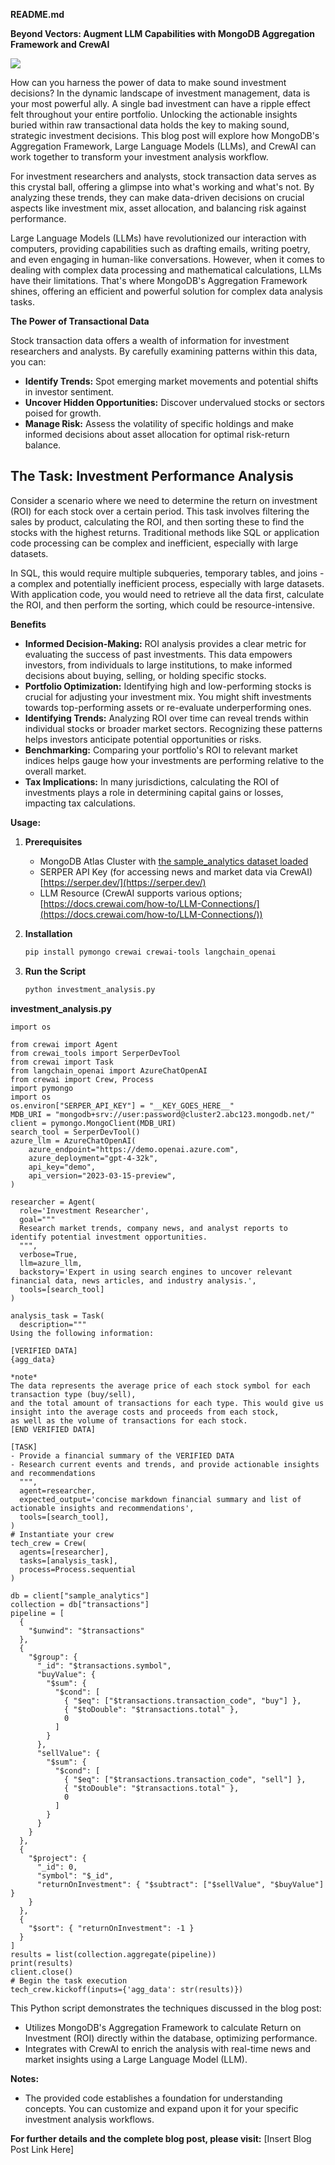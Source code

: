 **README.md**

**Beyond Vectors: Augment LLM Capabilities with MongoDB Aggregation Framework and CrewAI**

![](https://cosanostra-2024-vsyfm.mongodbstitch.com/crystal2.png)

How can you harness the power of data to make sound investment decisions? In the dynamic landscape of investment management, data is your most powerful ally. A single bad investment can have a ripple effect felt throughout your entire portfolio. Unlocking the actionable insights buried within raw transactional data holds the key to making sound, strategic investment decisions. This blog post will explore how MongoDB's Aggregation Framework, Large Language Models (LLMs), and CrewAI can work together to transform your investment analysis workflow.

For investment researchers and analysts, stock transaction data serves as this crystal ball, offering a glimpse into what's working and what's not. By analyzing these trends, they can make data-driven decisions on crucial aspects like investment mix, asset allocation, and balancing risk against performance.

Large Language Models (LLMs) have revolutionized our interaction with computers, providing capabilities such as drafting emails, writing poetry, and even engaging in human-like conversations. However, when it comes to dealing with complex data processing and mathematical calculations, LLMs have their limitations. That's where MongoDB's Aggregation Framework shines, offering an efficient and powerful solution for complex data analysis tasks.

**The Power of Transactional Data**

Stock transaction data offers a wealth of information for investment researchers and analysts. By carefully examining patterns within this data, you can:

* **Identify Trends:** Spot emerging market movements and potential shifts in investor sentiment.
* **Uncover Hidden Opportunities:** Discover undervalued stocks or sectors poised for growth.
* **Manage Risk:** Assess the volatility of specific holdings and make informed decisions about asset allocation for optimal risk-return balance.

## The Task: Investment Performance Analysis

Consider a scenario where we need to determine the return on investment (ROI) for each stock over a certain period. This task involves filtering the sales by product, calculating the ROI, and then sorting these to find the stocks with the highest returns. Traditional methods like SQL or application code processing can be complex and inefficient, especially with large datasets.

In SQL, this would require multiple subqueries, temporary tables, and joins - a complex and potentially inefficient process, especially with large datasets. With application code, you would need to retrieve all the data first, calculate the ROI, and then perform the sorting, which could be resource-intensive.

**Benefits**

* **Informed Decision-Making:**  ROI analysis provides a clear metric for evaluating the success of past investments. This data empowers investors, from individuals to large institutions, to make informed decisions about buying, selling, or holding specific stocks. 
* **Portfolio Optimization:**  Identifying high and low-performing stocks is crucial for adjusting your investment mix. You might shift investments towards top-performing assets or re-evaluate underperforming ones.
* **Identifying Trends:** Analyzing ROI over time can reveal trends within individual stocks or broader market sectors. Recognizing these patterns helps investors anticipate potential opportunities or risks.
* **Benchmarking:** Comparing your portfolio's ROI to relevant market indices helps gauge how your investments are performing relative to the overall market.
* **Tax Implications:** In many jurisdictions, calculating the ROI of investments plays a role in determining capital gains or losses, impacting tax calculations.

**Usage:**

1. **Prerequisites**
   - MongoDB Atlas Cluster with [the sample_analytics dataset loaded](https://www.mongodb.com/basics/sample-database)
   - SERPER API Key (for accessing news and market data via CrewAI) [https://serper.dev/](https://serper.dev/)
   - LLM Resource (CrewAI supports various options; [https://docs.crewai.com/how-to/LLM-Connections/](https://docs.crewai.com/how-to/LLM-Connections/)) 

2. **Installation**
   ```bash
   pip install pymongo crewai crewai-tools langchain_openai
   ```

3. **Run the Script**
   ```bash
   python investment_analysis.py
   ```

**investment_analysis.py**

```
import os

from crewai import Agent
from crewai_tools import SerperDevTool
from crewai import Task
from langchain_openai import AzureChatOpenAI
from crewai import Crew, Process
import pymongo
import os
os.environ["SERPER_API_KEY"] = "__KEY_GOES_HERE__"
MDB_URI = "mongodb+srv://user:password@cluster2.abc123.mongodb.net/"
client = pymongo.MongoClient(MDB_URI)
search_tool = SerperDevTool()
azure_llm = AzureChatOpenAI(
    azure_endpoint="https://demo.openai.azure.com",
    azure_deployment="gpt-4-32k",
    api_key="demo",
    api_version="2023-03-15-preview",
)

researcher = Agent(
  role='Investment Researcher',
  goal="""
  Research market trends, company news, and analyst reports to identify potential investment opportunities.
  """,
  verbose=True,
  llm=azure_llm, 
  backstory='Expert in using search engines to uncover relevant financial data, news articles, and industry analysis.',
  tools=[search_tool] 
) 

analysis_task = Task(
  description="""
Using the following information:

[VERIFIED DATA]
{agg_data}

*note* 
The data represents the average price of each stock symbol for each transaction type (buy/sell), 
and the total amount of transactions for each type. This would give us insight into the average costs and proceeds from each stock, 
as well as the volume of transactions for each stock.
[END VERIFIED DATA]

[TASK]
- Provide a financial summary of the VERIFIED DATA
- Research current events and trends, and provide actionable insights and recommendations
  """,
  agent=researcher,
  expected_output='concise markdown financial summary and list of actionable insights and recommendations',
  tools=[search_tool],
)
# Instantiate your crew
tech_crew = Crew(
  agents=[researcher],
  tasks=[analysis_task],
  process=Process.sequential 
)

db = client["sample_analytics"]
collection = db["transactions"]
pipeline = [
  {
    "$unwind": "$transactions"
  },
  {
    "$group": {
      "_id": "$transactions.symbol",
      "buyValue": {
        "$sum": {
          "$cond": [
            { "$eq": ["$transactions.transaction_code", "buy"] },
            { "$toDouble": "$transactions.total" },
            0
          ]
        }
      },
      "sellValue": {
        "$sum": {
          "$cond": [
            { "$eq": ["$transactions.transaction_code", "sell"] },
            { "$toDouble": "$transactions.total" },
            0
          ]
        }
      }
    }
  },
  {
    "$project": {
      "_id": 0,
      "symbol": "$_id",
      "returnOnInvestment": { "$subtract": ["$sellValue", "$buyValue"] }
    }
  },
  {
    "$sort": { "returnOnInvestment": -1 }
  }
]
results = list(collection.aggregate(pipeline))
print(results)
client.close()
# Begin the task execution
tech_crew.kickoff(inputs={'agg_data': str(results)})
```

This Python script demonstrates the techniques discussed in the blog post:

* Utilizes MongoDB's Aggregation Framework to calculate Return on Investment (ROI) directly within the database, optimizing performance.
* Integrates with CrewAI to enrich the analysis with real-time news and market insights using a Large Language Model (LLM).

**Notes:**

* The provided code establishes a foundation for understanding concepts. You can customize and expand upon it for your specific investment analysis workflows.

**For further details and the complete blog post, please visit:** [Insert Blog Post Link Here]

